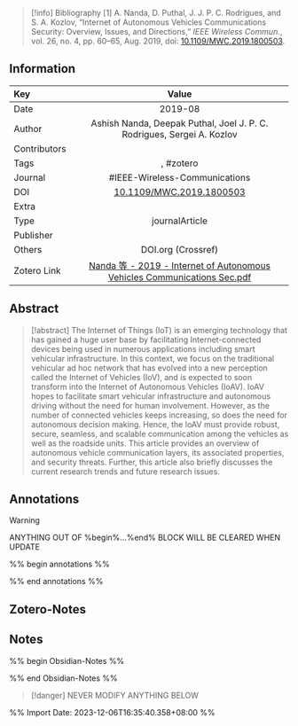 > [!info] Bibliography
> [1]  A. Nanda, D. Puthal, J. J. P. C. Rodrigues, and S. A. Kozlov, “Internet of Autonomous Vehicles Communications Security: Overview, Issues, and Directions,” _IEEE Wireless Commun._, vol. 26, no. 4, pp. 60–65, Aug. 2019, doi: [10.1109/MWC.2019.1800503](https://doi.org/10.1109/MWC.2019.1800503).

## Information

| Key          |                                   Value                                   |
| :----------- | :-----------------------------------------------------------------------: |
| Date         |                                      2019-08  |
| Author       |                         Ashish Nanda, Deepak Puthal, Joel J. P. C. Rodrigues, Sergei A. Kozlov                          |
| Contributors |                                                           |
| Tags         |                           , #zotero                           |
| Journal      |                            #IEEE-Wireless-Communications              |
| DOI          |                            [10.1109/MWC.2019.1800503](https://ieeexplore.ieee.org/document/8809661/)                             |
| Extra        |                                              |
| Type         |                            journalArticle                           |
| Publisher    |                                                              |
| Others       |     DOI.org (Crossref)         |
| Zotero Link  |                             [Nanda 等 - 2019 - Internet of Autonomous Vehicles Communications Sec.pdf](zotero://select/library/items/AX78C8N8)                             |

## Abstract
> [!abstract]
> The Internet of Things (IoT) is an emerging technology that has gained a huge user base by facilitating Internet-connected devices being used in numerous applications including smart vehicular infrastructure. In this context, we focus on the traditional vehicular ad hoc network that has evolved into a new perception called the Internet of Vehicles (IoV), and is expected to soon transform into the Internet of Autonomous Vehicles (IoAV). IoAV hopes to facilitate smart vehicular infrastructure and autonomous driving without the need for human involvement. However, as the number of connected vehicles keeps increasing, so does the need for autonomous decision making. Hence, the IoAV must provide robust, secure, seamless, and scalable communication among the vehicles as well as the roadside units. This article provides an overview of autonomous vehicle communication layers, its associated properties, and security threats. Further, this article also briefly discusses the current research trends and future research issues.

## Annotations
> [!warning]
> ANYTHING OUT OF %begin%...%end% BLOCK WILL BE CLEARED WHEN UPDATE

%% begin annotations %%


%% end annotations %%

## Zotero-Notes




## Notes
%% begin Obsidian-Notes %%



%% end Obsidian-Notes %%
> [!danger]
> NEVER MODIFY ANYTHING BELOW

%% Import Date: 2023-12-06T16:35:40.358+08:00 %%

